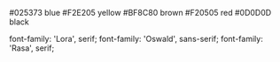 #025373 blue
#F2E205 yellow
#BF8C80 brown
#F20505 red
#0D0D0D black

<link rel="preconnect" href="https://fonts.googleapis.com">
<link rel="preconnect" href="https://fonts.gstatic.com" crossorigin>
<link href="https://fonts.googleapis.com/css2?family=Lora:wght@400;500;600;700&family=Oswald:wght@500;600;700&family=Rasa:wght@300;400&display=swap" rel="stylesheet">

<style>
  @import url('https://fonts.googleapis.com/css2?family=Lora:wght@400;500;600;700&family=Oswald:wght@500;600;700&family=Rasa:wght@300;400&display=swap');
</style>


font-family: 'Lora', serif;
font-family: 'Oswald', sans-serif;
font-family: 'Rasa', serif;